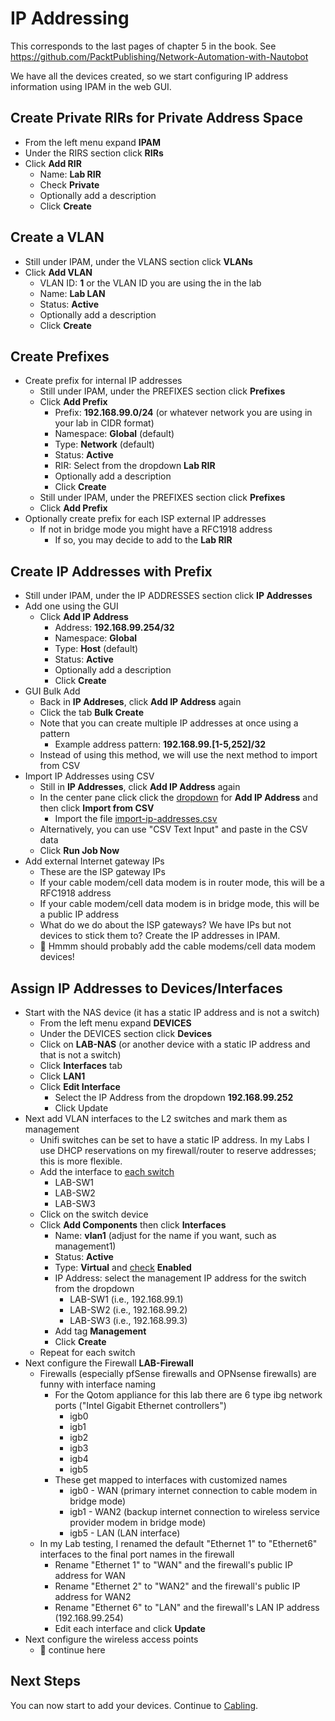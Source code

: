 # IP Addressing
This corresponds to the last pages of chapter 5 in the book. See https://github.com/PacktPublishing/Network-Automation-with-Nautobot

We have all the devices created, so we start configuring IP address information using IPAM in the web GUI.

## Create Private RIRs for Private Address Space
- From the left menu expand **IPAM**
- Under the RIRS section click **RIRs**
- Click **Add RIR**
  - Name: **Lab RIR**
  - Check **Private**
  - Optionally add a description
  - Click **Create**

## Create a VLAN
- Still  under IPAM, under the VLANS section click **VLANs**
- Click **Add VLAN**
  - VLAN ID: **1** or the VLAN ID you are using the in the lab
  - Name: **Lab LAN**
  - Status: **Active**
  - Optionally add a description
  - Click **Create**

## Create Prefixes
- Create prefix for internal IP addresses
  - Still  under IPAM, under the PREFIXES section click **Prefixes**
  - Click **Add Prefix**
    - Prefix: **192.168.99.0/24** (or whatever network you are using in your lab in CIDR format)
    - Namespace: **Global** (default)
    - Type: **Network** (default)
    - Status: **Active**
    - RIR: Select from the dropdown **Lab RIR**
    - Optionally add a description
    - Click **Create**
  - Still  under IPAM, under the PREFIXES section click **Prefixes**
  - Click **Add Prefix**
- Optionally create prefix for each ISP external IP addresses
  - If not in bridge mode you might have a RFC1918 address
    - If so, you may decide to add to the **Lab RIR**

## Create IP Addresses with Prefix
- Still  under IPAM, under the IP ADDRESSES section click **IP Addresses**
- Add one using the GUI
  - Click **Add IP Address**
    - Address: **192.168.99.254/32**
    - Namespace: **Global**
    - Type: **Host** (default)
    - Status: **Active**
    - Optionally add a description
    - Click **Create**
- GUI Bulk Add
  - Back in **IP Addreses**, click **Add IP Address** again
  - Click the tab **Bulk Create**
  - Note that you can create multiple IP addresses at once using a pattern
    - Example address pattern: **192.168.99.[1-5,252]/32**
  - Instead of using this method, we will use the next method to import from CSV
- Import IP Addresses using CSV
  - Still in **IP Addresses**,  click **Add IP Address** again
  - In the center pane click click the <ins>dropdown</ins> for **Add IP Address** and then click **Import from CSV**
    - Import the file [import-ip-addresses.csv](import-ip-addresses.csv)
  - Alternatively, you can use "CSV Text Input" and paste in the CSV data
  - Click **Run Job Now**
- Add external Internet gateway IPs
  - These are the ISP gateway IPs
  - If your cable modem/cell data modem is in router mode, this will be a RFC1918 address
  - If your cable modem/cell data modem is in bridge mode, this will be a public IP address
  - What do we do about the ISP gateways? We have IPs but not devices to stick them to? Create the IP addresses in IPAM.
  - 🌱 Hmmm should probably add the cable modems/cell data modem devices!

## Assign IP Addresses to Devices/Interfaces
- Start with the NAS device (it has a static IP address and is not a switch)
  - From the left menu expand **DEVICES**
  - Under the DEVICES  section click **Devices**
  - Click on **LAB-NAS** (or another device with a static IP address and that is not a switch)
  - Click **Interfaces** tab
  - Click **LAN1**
  - Click **Edit Interface**
    - Select the IP Address from the dropdown **192.168.99.252**
    - Click Update
- Next add VLAN interfaces to the L2 switches and mark them as management
  - Unifi switches can be set to have a static IP address. In my Labs I use DHCP reservations on my firewall/router to reserve addresses; this is more flexible.
  - Add the interface to <ins>each switch</ins>
    - LAB-SW1
    - LAB-SW2
    - LAB-SW3
  - Click on the switch device
  - Click **Add Components** then click **Interfaces**
    - Name: **vlan1** (adjust for the name if you want, such as management1)
    - Status: **Active**
    - Type: **Virtual** and <ins>check</ins> **Enabled**
    - IP Address: select the management IP address for the switch from the dropdown
      - LAB-SW1 (i.e., 192.168.99.1)
      - LAB-SW2 (i.e., 192.168.99.2)
      - LAB-SW3 (i.e., 192.168.99.3)
    - Add tag **Management**
    - Click **Create**
  - Repeat for each switch
- Next configure the Firewall **LAB-Firewall**
  - Firewalls (especially pfSense firewalls and OPNsense firewalls) are funny with interface naming
    - For the Qotom appliance for this lab there are 6 type ibg network ports ("Intel Gigabit Ethernet controllers")
      - igb0
      - igb1
      - igb2
      - igb3
      - igb4
      - igb5
    - These get mapped to interfaces with customized names
      - igb0 - WAN (primary internet connection to cable modem in bridge mode)
      - igb1 - WAN2 (backup internet connection to wireless service provider modem in bridge mode)
      - igb5 - LAN (LAN interface)
  - In my Lab testing, I renamed the default "Ethernet 1" to "Ethernet6" interfaces to the final port names in the firewall
    - Rename "Ethernet 1" to "WAN" and the firewall's public IP address for WAN
    - Rename "Ethernet 2" to "WAN2" and the firewall's public IP address for WAN2
    - Rename "Ethernet 6" to "LAN" and the firewall's LAN IP address (192.168.99.254)
    - Edit each interface and click **Update**
- Next configure the wireless access points
  - 🌱 continue here


## Next Steps
You can now start to add your devices. Continue to [Cabling](5_Cabling.md).

